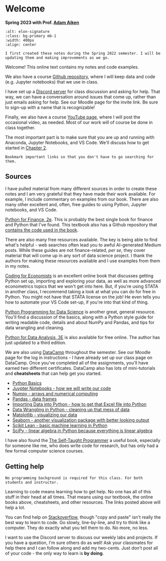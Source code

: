 # Welcome

**Spring 2023 with Prof. [Adam Aiken](https://aaiken1.github.io)**

```{image} /images/elon-signature.png
:alt: elon-signature
:class: bg-primary mb-1
:width: 400px
:align: center
```

```{note}
I first created these notes during the Spring 2022 semester. I will be updating them and making improvements as we go.
```

Welcome! This online text contains my notes and code examples.

We also have a course [Github repository](https://github.com/aaiken1/fin-data-analysis-python), where I will keep data and code (e.g. Jupyter notebooks) that we use in class.

I have set up a [Discord server](https://discord.com) for class discussion and asking for help. That way, we can have a conversation around issues that come up, rather than just emails asking for help. See our Moodle page for the invite link. Be sure to sign-up with a name that is recognizable!

Finally, we also have a course [YouTube page](https://www.youtube.com/playlist?list=PLo4Q9ijN3eTG6t2-Lwzf7KlOooypFQak8), where I will post the occasional video, as needed. Most of our work will of course be done in class together.

The most important part is to make sure that you are up and running with Anaconda, Jupyter Notebooks, and VS Code. We'll discuss how to get started in [Chapter 2](chapters/2_intro.html#python_set-up).

```{hint}
Bookmark important links so that you don't have to go searching for them.
```

## Sources

I have pulled material from many different sources in order to create these notes and I am very grateful that they have made their work available. For example, I include commentary on examples from our book. There are also many other excellent and, often, free guides to using Python, Jupyter notebooks, and VS Code.

[Python for Finance, 2e](https://www.oreilly.com/library/view/python-for-finance/9781492024323/). This is probably the best single book for finance and Python that I've found. This textbook also has a Github repository that [contains the code used in the book](https://github.com/yhilpisch/py4fi2nd).

There are also many free resources available. The key is being able to find what's helpful - web searches often lead you to awful AI-generated Medium posts. While these guides are not finance-related, *per se*, they cover material that will come up in any sort of data science project. I thank the authors for making these resources available and I use examples from them in my notes.

[Coding for Economists](https://aeturrell.github.io/coding-for-economists/intro.html) is an excellent online book that discusses getting Python set up, importing and exploring your data, as well as more advanced econometrics topics that we won't get into here. But, if you're using STATA in another class, I recommend taking a look at what you can do for free in Python. You might not have that STATA license on the job! He even tells you how to automate your VS Code set-up, if you're into that kind of thing.

[Python Programming for Data Science](https://www.tomasbeuzen.com/python-programming-for-data-science/README.html) is another great, general resource. You'll find a discussion of the basics, along with a Python style guide for writing readable code, details and about NumPy and Pandas, and tips for data wrangling and cleaning.

[Python for Data Analysis, 3E](https://wesmckinney.com/book/) is also available for free online. The author has just updated to a third edition.

We are also using [DataCamp](https://www.datacamp.com) throughout the semester. See our Moodle page for the log in instructions - I have already set up our class page on DataCamp. Once you've completed all of the assignments, you'll have earned two different certificates. DataCamp also has lots of mini-tutorials and **cheatsheets** that can help get you started.

- [Python Basics](https://www.datacamp.com/community/tutorials/python-data-science-cheat-sheet-basics)
- [Juypter Notebooks - how we will write our code](http://datacamp-community-prod.s3.amazonaws.com/21fdc814-3f08-4aa9-90fa-247eedefd655)
- [Numpy - arrays and numerical computing](http://datacamp-community-prod.s3.amazonaws.com/ba1fe95a-8b70-4d2f-95b0-bc954e9071b0)
- [Pandas - data frames](http://datacamp-community-prod.s3.amazonaws.com/f04456d7-8e61-482f-9cc9-da6f7f25fc9b)
- [Importing Data into Python - how to get that Excel file into Python](http://datacamp-community-prod.s3.amazonaws.com/72e88aa1-b4f2-4658-9d86-15becf8263df)
- [Data Wrangling in Python - cleaning up that mess of data](http://datacamp-community-prod.s3.amazonaws.com/d4efb29b-f9c6-4f1c-8c98-6f568d88b48f)
- [Matplotlib - visualizing our data](http://datacamp-community-prod.s3.amazonaws.com/e1a8f39d-71ad-4d13-9a6b-618fe1b8c9e9)
- [Seaborn - another visualization package with better looking output](http://datacamp-community-prod.s3.amazonaws.com/263130e2-2c92-4348-a356-9ed9b5034247)
- [Scikit Lean - basic machine learning in Python](http://datacamp-community-prod.s3.amazonaws.com/eb807da5-dce5-4b97-a54d-74e89f14266b)
- [SciPy - linear algebra in Python because everything is linear algebra](http://datacamp-community-prod.s3.amazonaws.com/dfdb6d58-e044-4b38-bab3-5de0b825909b)

I have also found the [The Self-Taught Programmer](https://www.theselftaughtprogrammer.io) a useful book, especially for someone like me, who does write code for research, but has only had a few formal computer science courses.

## Getting help

```{note}
No programming background is required for this class. For both students and instructor.
```

Learning to code means learning how to get help. No one has all of this stuff in their head at all times. That means using our textbook, the online books above, cheatsheets, and other resources. The links posted above will help a lot.

You can find help on [Stackoverflow](https://stackoverflow.com), though "copy and paste" isn't really the best way to learn to code. Go slowly, line-by-line, and try to think like a computer. They do exactly what you tell them to do. No more, no less.

I want to use the Discord server to discuss our weekly labs and projects. If you have a question, I'm sure others do as well! Ask your classmates for help there and I can follow along and add my two-cents. Just don't post all of your code - the only way to learn is **by doing**.
